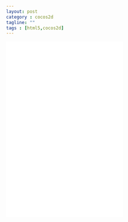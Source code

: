 ```yaml
---
layout: post
category : cocos2d
tagline: ""
tags : [html5,cocos2d]
---
```



<a src="../../../../assets/cocos2dxhtml5/cocos2d_html5_test1" target="c2d">
<div id="altContent" style="width:320px height:480px">
<iframe id="c2d" src="../../../../assets/cocos2dxhtml5/cocos2d_html5_test1" width="320" height="480" frameborder="no" border="0" marginwidth="0" marginheight="0" scrolling="no" allowtransparency="yes">
</iframe>
</div>

